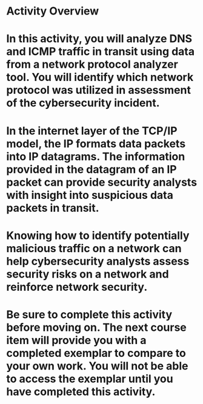 # **Activity Overview**
# In this activity, you will analyze DNS and ICMP traffic in transit using data from a network protocol analyzer tool. You will identify which network protocol was utilized in assessment of the cybersecurity incident. 
# 
# In the internet layer of the TCP/IP model, the IP formats data packets into IP datagrams. The information provided in the datagram of an IP packet can provide security analysts with insight into suspicious data packets in transit.
# 
# Knowing how to identify potentially malicious traffic on a network can help cybersecurity analysts assess security risks on a network and reinforce network security.
# 
# Be sure to complete this activity before moving on. The next course item will provide you with a completed exemplar to compare to your own work. You will not be able to access the exemplar until you have completed this activity. 